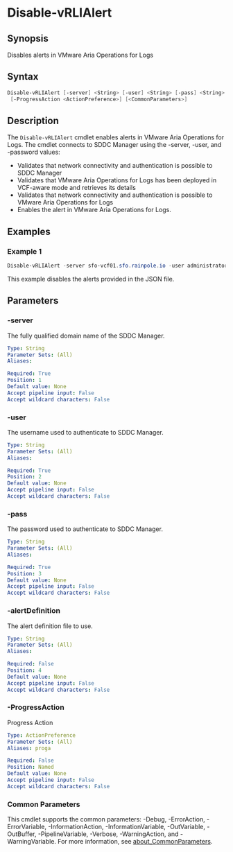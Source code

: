 # Disable-vRLIAlert

## Synopsis

Disables alerts in VMware Aria Operations for Logs

## Syntax

```powershell
Disable-vRLIAlert [-server] <String> [-user] <String> [-pass] <String> [[-alertDefinition] <String>]
 [-ProgressAction <ActionPreference>] [<CommonParameters>]
```

## Description

The `Disable-vRLIAlert` cmdlet enables alerts in VMware Aria Operations for Logs.
The cmdlet connects to SDDC Manager using the -server, -user, and -password values:

- Validates that network connectivity and authentication is possible to SDDC Manager
- Validates that VMware Aria Operations for Logs has been deployed in VCF-aware mode and retrieves its details
- Validates that network connectivity and authentication is possible to VMware Aria Operations for Logs
- Enables the alert in VMware Aria Operations for Logs.

## Examples

### Example 1

```powershell
Disable-vRLIAlert -server sfo-vcf01.sfo.rainpole.io -user administrator@vsphere.local -pass VMw@re1! -alertDefinition ".\SampleNotifications\aria-operations-logs-alerts-vcf.json"
```

This example disables the alerts provided in the JSON file.

## Parameters

### -server

The fully qualified domain name of the SDDC Manager.

```yaml
Type: String
Parameter Sets: (All)
Aliases:

Required: True
Position: 1
Default value: None
Accept pipeline input: False
Accept wildcard characters: False
```

### -user

The username used to authenticate to SDDC Manager.

```yaml
Type: String
Parameter Sets: (All)
Aliases:

Required: True
Position: 2
Default value: None
Accept pipeline input: False
Accept wildcard characters: False
```

### -pass

The password used to authenticate to SDDC Manager.

```yaml
Type: String
Parameter Sets: (All)
Aliases:

Required: True
Position: 3
Default value: None
Accept pipeline input: False
Accept wildcard characters: False
```

### -alertDefinition

The alert definition file to use.

```yaml
Type: String
Parameter Sets: (All)
Aliases:

Required: False
Position: 4
Default value: None
Accept pipeline input: False
Accept wildcard characters: False
```

### -ProgressAction

Progress Action

```yaml
Type: ActionPreference
Parameter Sets: (All)
Aliases: proga

Required: False
Position: Named
Default value: None
Accept pipeline input: False
Accept wildcard characters: False
```

### Common Parameters

This cmdlet supports the common parameters: -Debug, -ErrorAction, -ErrorVariable, -InformationAction, -InformationVariable, -OutVariable, -OutBuffer, -PipelineVariable, -Verbose, -WarningAction, and -WarningVariable. For more information, see [about_CommonParameters](http://go.microsoft.com/fwlink/?LinkID=113216).
